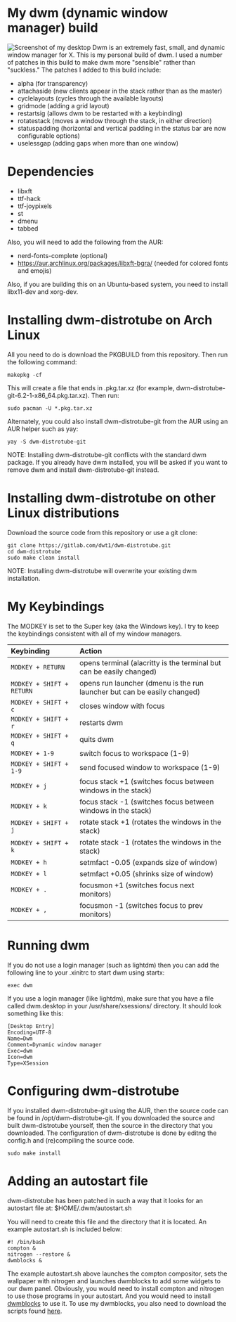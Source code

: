 # My dwm (dynamic window manager) build

![Screenshot of my desktop](https://gitlab.com/dwt1/dotfiles/raw/master/.screenshots/dotfiles04.png) 
Dwm is an extremely fast, small, and dynamic window manager for X.  This is my personal build of dwm.  I used a number of patches in this build to make dwm more "sensible" rather than "suckless."  The patches I added to this build include:
+ alpha (for transparency)
+ attachaside (new clients appear in the stack rather than as the master)
+ cyclelayouts (cycles through the available layouts)
+ gridmode (adding a grid layout)
+ restartsig (allows dwm to be restarted with a keybinding)
+ rotatestack (moves a window through the stack, in either direction)
+ statuspadding (horizontal and vertical padding in the status bar are now configurable options)
+ uselessgap (adding gaps when more than one window)

# Dependencies
+ libxft
+ ttf-hack
+ ttf-joypixels
+ st
+ dmenu
+ tabbed

Also, you will need to add the following from the AUR:
+ nerd-fonts-complete (optional)
+ https://aur.archlinux.org/packages/libxft-bgra/ (needed for colored fonts and emojis)

Also, if you are building this on an Ubuntu-based system, you need to install libx11-dev and xorg-dev.

# Installing dwm-distrotube on Arch Linux

All you need to do is download the PKGBUILD from this repository.  Then run the following command:

	makepkg -cf
	
This will create a file that ends in .pkg.tar.xz (for example, dwm-distrotube-git-6.2-1-x86_64.pkg.tar.xz).  Then run:

	sudo pacman -U *.pkg.tar.xz 
	
Alternately, you could also install dwm-distrotube-git from the AUR using an AUR helper such as yay:

	yay -S dwm-distrotube-git
	
NOTE: Installing dwm-distrotube-git conflicts with the standard dwm package.  If you already have dwm installed, you will be asked if you want to remove dwm and install dwm-distrotube-git instead. 
	
	
# Installing dwm-distrotube on other Linux distributions

Download the source code from this repository or use a git clone:

	git clone https://gitlab.com/dwt1/dwm-distrotube.git
	cd dwm-distrotube
    sudo make clean install
	
NOTE: Installing dwm-distrotube will overwrite your existing dwm installation.
	
# My Keybindings

The MODKEY is set to the Super key (aka the Windows key).  I try to keep the
keybindings consistent with all of my window managers.

| Keybinding | Action |
| :--- | :--- |
| `MODKEY + RETURN` | opens terminal (alacritty is the terminal but can be easily changed) |
| `MODKEY + SHIFT + RETURN` | opens run launcher (dmenu is the run launcher but can be easily changed) |
| `MODKEY + SHIFT + c` | closes window with focus |
| `MODKEY + SHIFT + r` | restarts dwm |
| `MODKEY + SHIFT + q` | quits dwm |
| `MODKEY + 1-9` | switch focus to workspace (1-9) |
| `MODKEY + SHIFT + 1-9` | send focused window to workspace (1-9) |
| `MODKEY + j` | focus stack +1 (switches focus between windows in the stack) |
| `MODKEY + k` | focus stack -1 (switches focus between windows in the stack) |
| `MODKEY + SHIFT + j` | rotate stack +1 (rotates the windows in the stack) |
| `MODKEY + SHIFT + k` | rotate stack -1 (rotates the windows in the stack) |
| `MODKEY + h` | setmfact -0.05 (expands size of window) |
| `MODKEY + l` | setmfact +0.05 (shrinks size of window) |
| `MODKEY + .` | focusmon +1 (switches focus next monitors) |
| `MODKEY + ,` | focusmon -1 (switches focus to prev monitors) |


# Running dwm

If you do not use a login manager (such as lightdm) then you can add the following line to your .xinitrc to start dwm using startx:

    exec dwm
	
If you use a login manager (like lightdm), make sure that you have a file called dwm.desktop in your /usr/share/xsessions/ directory.  It should look something like this:

	[Desktop Entry]
	Encoding=UTF-8
	Name=Dwm
	Comment=Dynamic window manager
	Exec=dwm
	Icon=dwm
	Type=XSession


# Configuring dwm-distrotube

If you installed dwm-distrotube-git using the AUR, then the source code can be found in /opt/dwm-distrotube-git.  If you downloaded the source and built dwm-distrotube yourself, then the source in the directory that you downloaded.  The configuration of dwm-distrotube is done by editng the config.h and (re)compiling the source code.  

	sudo make install
	
# Adding an autostart file

dwm-distrotube has been patched in such a way that it looks for an autostart file at: $HOME/.dwm/autostart.sh

You will need to create this file and the directory that it is located.  An example autostart.sh is included below:

	#! /bin/bash 
	compton &
	nitrogen --restore &
	dwmblocks &
	
The example autostart.sh above launches the compton compositor, sets the wallpaper with nitrogen and launches dwmblocks to add some widgets to our dwm panel.  Obviously, you would need to install compton and nitrogen to use those programs in your autostart.  And you would need to install [dwmblocks](https://gitlab.com/dwt1/dotfiles/-/tree/master/dwmblocks) to use it.  To use my dwmblocks, you also need to download the scripts found [here](https://gitlab.com/dwt1/dotfiles/-/tree/master/.local%2Fbin).
